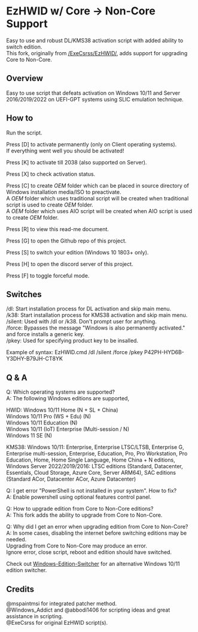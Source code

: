 # EzHWID w/ Core -> Non-Core Support
Easy to use and robust DL/KMS38 activation script with added ability to switch edition.  
This fork, originally from [/ExeCsrss/EzHWID/](https://github.com/ExeCsrss/EzHWID/), adds support for upgrading Core to Non-Core.  

## Overview  
Easy to use script that defeats activation on Windows 10/11 and Server 2016/2019/2022 on UEFI-GPT systems using SLIC emulation technique.

## How to  
Run the script.

Press [D] to activate permanently (only on Client operating systems).  
If everything went well you should be activated!  

Press [K] to activate till 2038 (also supported on Server).  

Press [X] to check activation status.

Press [C] to create $OEM$ folder which can be placed in source directory of Windows installation media/ISO to preactivate.  
A $OEM$ folder which uses traditional script will be created when traditional script is used to create $OEM$ folder.  
A $OEM$ folder which uses AIO script will be created when AIO script is used to create $OEM$ folder.  

Press [R] to view this read-me document.

Press [G] to open the Github repo of this project.

Press [S] to switch your edition (Windows 10 1803+ only).

Press [H] to open the discord server of this project.

Press [F] to toggle forceful mode.

## Switches  
/dl: Start installation process for DL activation and skip main menu.  
/k38: Start installation process for KMS38 activation and skip main menu.  
/silent: Used with /dl or /k38. Don't prompt user for anything.  
/force: Bypasses the message "Windows is also permanently activated." and force installs a generic key.  
/pkey: Used for specifying product key to be insalled.  

Example of syntax: EzHWID.cmd /dl /silent /force /pkey P42PH-HYD6B-Y3DHY-B79JH-CT8YK  

## Q & A
Q: Which operating systems are supported?  
A: The following Windows editions are supported,

HWID: Windows 10/11 Home (N + SL + China)  
Windows 10/11 Pro (WS + Edu) (N)  
Windows 10/11 Education (N)  
Windows 10/11 (IoT) Enterprise (Multi-session / N)  
Windows 11 SE (N)  

KMS38: Windows 10/11: Enterprise, Enterprise LTSC/LTSB, Enterprise G, Enterprise multi-session, Enterprise, Education, Pro, Pro Workstation, Pro Education, Home, Home Single Language, Home China + N editions, Windows Server 2022/2019/2016: LTSC editions (Standard, Datacenter, Essentials, Cloud Storage, Azure Core, Server ARM64), SAC editions (Standard ACor, Datacenter ACor, Azure Datacenter)  

Q: I get error "PowerShell is not installed in your system". How to fix?  
A: Enable powershell using optional features control panel.  

Q: How to upgrade edition from Core to Non-Core editions?  
A: This fork adds the ability to upgrade from Core to Non-Core.  

Q: Why did I get an error when upgrading edition from Core to Non-Core?  
A: In some cases, disabling the internet before switching editions may be needed.  
Upgrading from Core to Non-Core may produce an error.  
Ignore error, close script, reboot and edition should have switched.  

Check out [Windows-Edition-Switcher](https://github.com/jetfir3/Windows-Edition-Switcher) for an alternative Windows 10/11 edition switcher.  

## Credits
@mspaintmsi for integrated patcher method.  
@Windows_Addict and @abbodi1406 for scripting ideas and great assistance in scripting.  
@ExeCsrss for original EzHWID script(s).  
